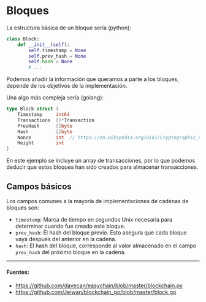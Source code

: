 # Bloques

La estructura básica de un bloque sería (python):

```python
class Block:
    def __init__(self):
        self.timestamp = None
        self.prev_hash = None
        self.hash = None
        # ...
```

Podemos añadir la información que queramos a parte a los bloques, depende de los objetivos de la implementación.

Una algo más compleja sería (golang):

```go
type Block struct {
    Timestamp     int64
    Transactions  []*Transaction
    PrevHash      []byte
    Hash          []byte
    Nonce         int  // https://en.wikipedia.org/wiki/Cryptographic_nonce
    Height        int
}
```

En este ejemplo se incluye un array de transacciones, por lo que podemos deducir que estos bloques han sido creados para almacenar transacciones.

## Campos básicos
Los campos comunes a la mayoría de implementaciones de cadenas de bloques son:

- `timestamp`: Marca de tiempo en segundos Unix necesaria para determinar cuando fue creado este bloque.
- `prev_hash`: El hash del bloque previo. Esto asegura que cada bloque vaya después del anterior en la cadena.
- `hash`: El hash del bloque, corresponde al valor almacenado en el campo `prev_hash` del próximo bloque en la cadena.



___________________________

#### Fuentes:
- https://github.com/davecan/easychain/blob/master/blockchain.py
- https://github.com/Jeiwan/blockchain_go/blob/master/block.go